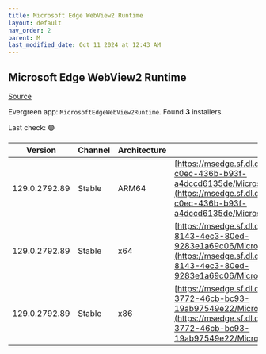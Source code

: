 ```yaml
---
title: Microsoft Edge WebView2 Runtime
layout: default
nav_order: 2
parent: M
last_modified_date: Oct 11 2024 at 12:43 AM
---
```


## Microsoft Edge WebView2 Runtime

[Source](https://developer.microsoft.com/en-us/microsoft-edge/webview2/)

Evergreen app: `MicrosoftEdgeWebView2Runtime`. Found **3** installers.

Last check: 🟢

| Version       | Channel | Architecture | URI                                                                                                                                                                                                                                                                                                                            |
| ------------- | ------- | ------------ | ------------------------------------------------------------------------------------------------------------------------------------------------------------------------------------------------------------------------------------------------------------------------------------------------------------------------------ |
| 129.0.2792.89 | Stable  | ARM64        | [https://msedge.sf.dl.delivery.mp.microsoft.com/filestreamingservice/files/520a9537-c0ec-436b-b93f-a4dccd6135de/MicrosoftEdgeWebView2RuntimeInstallerARM64.exe](https://msedge.sf.dl.delivery.mp.microsoft.com/filestreamingservice/files/520a9537-c0ec-436b-b93f-a4dccd6135de/MicrosoftEdgeWebView2RuntimeInstallerARM64.exe) |
| 129.0.2792.89 | Stable  | x64          | [https://msedge.sf.dl.delivery.mp.microsoft.com/filestreamingservice/files/674040a6-8143-4ec3-80ed-9283e1a69c06/MicrosoftEdgeWebView2RuntimeInstallerX64.exe](https://msedge.sf.dl.delivery.mp.microsoft.com/filestreamingservice/files/674040a6-8143-4ec3-80ed-9283e1a69c06/MicrosoftEdgeWebView2RuntimeInstallerX64.exe)     |
| 129.0.2792.89 | Stable  | x86          | [https://msedge.sf.dl.delivery.mp.microsoft.com/filestreamingservice/files/2585be45-3772-46cb-bc93-19ab97549e22/MicrosoftEdgeWebView2RuntimeInstallerX86.exe](https://msedge.sf.dl.delivery.mp.microsoft.com/filestreamingservice/files/2585be45-3772-46cb-bc93-19ab97549e22/MicrosoftEdgeWebView2RuntimeInstallerX86.exe)     |

